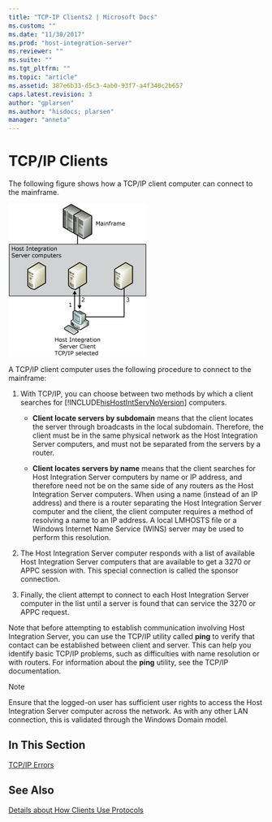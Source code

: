 ```yaml
---
title: "TCP-IP Clients2 | Microsoft Docs"
ms.custom: ""
ms.date: "11/30/2017"
ms.prod: "host-integration-server"
ms.reviewer: ""
ms.suite: ""
ms.tgt_pltfrm: ""
ms.topic: "article"
ms.assetid: 387e6b33-d5c3-4ab0-93f7-a4f340c2b657
caps.latest.revision: 3
author: "gplarsen"
ms.author: "hisdocs; plarsen"
manager: "anneta"
---
```

# TCP/IP Clients
The following figure shows how a TCP/IP client computer can connect to the mainframe.  
  
 ![](../core/media/ref09.gif "ref09")  
  
 A TCP/IP client computer uses the following procedure to connect to the mainframe:  
  
1.  With TCP/IP, you can choose between two methods by which a client searches for [!INCLUDE[hisHostIntServNoVersion](../includes/hishostintservnoversion-md.md)] computers.  
  
    -   **Client locate servers by subdomain** means that the client locates the server through broadcasts in the local subdomain. Therefore, the client must be in the same physical network as the Host Integration Server computers, and must not be separated from the servers by a router.  
  
    -   **Client locates servers by name** means that the client searches for Host Integration Server computers by name or IP address, and therefore need not be on the same side of any routers as the Host Integration Server computers. When using a name (instead of an IP address) and there is a router separating the Host Integration Server computer and the client, the client computer requires a method of resolving a name to an IP address. A local LMHOSTS file or a Windows Internet Name Service (WINS) server may be used to perform this resolution.  
  
2.  The Host Integration Server computer responds with a list of available Host Integration Server computers that are available to get a 3270 or APPC session with. This special connection is called the sponsor connection.  
  
3.  Finally, the client attempt to connect to each Host Integration Server computer in the list until a server is found that can service the 3270 or APPC request.  
  
 Note that before attempting to establish communication involving Host Integration Server, you can use the TCP/IP utility called **ping** to verify that contact can be established between client and server. This can help you identify basic TCP/IP problems, such as difficulties with name resolution or with routers. For information about the **ping** utility, see the TCP/IP documentation.  
  
> [!NOTE]
>  Ensure that the logged-on user has sufficient user rights to access the Host Integration Server computer across the network. As with any other LAN connection, this is validated through the Windows Domain model.  
  
## In This Section  
 [TCP/IP Errors](../core/tcp-ip-errors1.md)  
  
## See Also  
 [Details about How Clients Use Protocols](../core/details-about-how-clients-use-protocols1.md)